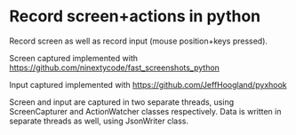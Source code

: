 # Record screen+actions in python

Record screen as well as record input (mouse position+keys pressed).

Screen captured implemented with https://github.com/ninextycode/fast_screenshots_python 

Input captured implemented with https://github.com/JeffHoogland/pyxhook

Screen and input are captured in two separate threads, using ScreenCapturer and ActionWatcher classes respectively.
Data is written in separate threads as well, using JsonWriter class.
